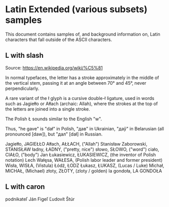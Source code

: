 # Latin Extended (various subsets) samples

This document contains samples of, and background information on, Latin characters that fall outside of the ASCII characters.

## L with slash

Source: https://en.wikipedia.org/wiki/%C5%81

In normal typefaces, the letter has a stroke approximately in the middle of the vertical stem, passing it at an angle between 70° and 45°, never perpendicularly.

A rare variant of the ł glyph is a cursive double-ł ligature, used in words such as Jagiełło or Ałłach (archaic: Allah), where the strokes at the top of the letters are joined into a single stroke.

The Polish Ł sounds similar to the English "w".

Thus, "he gave" is "dał" in Polish, "дав" in Ukrainian, "даў" in Belarusian (all pronounced [daw]), but "дал" [daɫ] in Russian.

Jagiełło, JAGIEŁŁO
Ałłach, AŁŁACH, ("Allah")
Stanisław Zaborowski, STANISŁAW
ładny, ŁADNY, ("pretty, nice")
słowo, SŁOWO, ("word")
ciało, CIAŁO, ("body")
Jan Łukasiewicz, ŁUKASIEWICZ, (the inventor of Polish notation)
Lech Wałęsa, WAŁESA, (Polish labor leader and former president)
Wisła, WISŁA, (Vistula)
Łódź, ŁODZ
Łukasz, ŁUKASZ, (Lucas / Luke)
Michał, MICHAŁ, (Michael)
złoty, ZŁOTY, (zloty / golden)
la gondoła, LA GONDOŁA

## L with caron

podnikateľ
Ján Figeľ
Ľudovít Štúr
